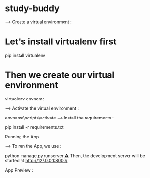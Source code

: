 # study-buddy
--> Create a virtual environment :

# Let's install virtualenv first
pip install virtualenv

# Then we create our virtual environment
virtualenv envname

--> Activate the virtual environment :

envname\scripts\activate
--> Install the requirements :

pip install -r requirements.txt

Running the App

--> To run the App, we use :

python manage.py runserver
⚠ Then, the development server will be started at http://127.0.0.1:8000/

App Preview :
